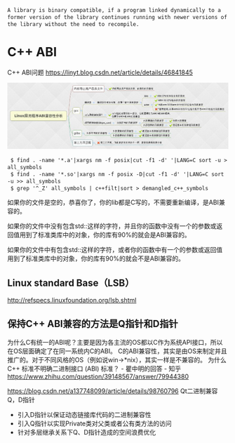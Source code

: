 ```
A library is binary compatible, if a program linked dynamically to a former version of the library continues running with newer versions of the library without the need to recompile.
```


# C++ ABI

C++ ABI问题 
https://linyt.blog.csdn.net/article/details/46841845




![ABI](_v_images/abi_1627789704_279.png)






```
 $ find . -name '*.a'|xargs nm -f posix|cut -f1 -d' '|LANG=C sort -u > all_symbols
 $ find . -name '*.so'|xargs nm -f posix -D|cut -f1 -d' '|LANG=C sort -u >> all_symbols
 $ grep '^_Z' all_symbols | c++filt|sort > demangled_c++_symbols
```
如果你的文件是空的，恭喜你了，你的lib都是C写的，不需要重新编译，是ABI兼容的。

如果你的文件中没有包含std::这样的字符，并且你的函数中没有一个的参数或返回值用到了标准类库中的对象，你的库有90%的就会是ABI兼容的。

如果你的文件中有包含std::这样的字符，或者你的函数中有一个的参数或返回值用到了标准类库中的对象，你的库有90%的就会不是ABI兼容的。




## Linux standard Base（LSB）
http://refspecs.linuxfoundation.org/lsb.shtml

## 保持C++ ABI兼容的方法是Q指针和D指针
为什么C有统一的ABI呢？主要是因为各主流的OS都以C作为系统API接口，所以在OS层面确定了在同一系统内C的ABI。
C的ABI兼容性，其实是由OS来制定并且推广的。对于不同风格的OS（例如说win->*nix），其实一样是不兼容的。
为什么 C++ 标准不明确二进制接口 (ABI) 标准？ - 瞿中明的回答 - 知乎
https://www.zhihu.com/question/39148567/answer/79944380


https://blog.csdn.net/a137748099/article/details/98760796 Qt二进制兼容Q，D指针

-  引入D指针以保证动态链接库代码的二进制兼容性
- 引入Q指针以实现Private类对父类或者公有类方法的访问
- 针对多层继承关系下Q、D指针造成的空间浪费优化






